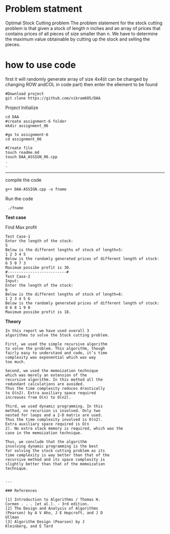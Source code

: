 # Problem statment
Optimal Stock Cutting problem
The problem statement for the stock cutting problem is that given a stock of length n inches 
and an array of prices that contains prices of all pieces of size smaller than n. We have to 
determine the maximum value obtainable by cutting up the stock and selling the pieces. 


# how to use code
first it will randomly generate array of size 4x4(it can be changed by changing ROW andCOL in code part) then
enter the ellement to be found
```
#Download project
git clone https://github.com/vikram605/DAA 
```
Project Initialize 
```
cd DAA
#create assignment-6 folder
mkdir assignment_06

#go to assignment-6
cd assignment_06

#Create file
touch readme.md
touch DAA_ASSIGN_06.cpp
.
.
```
---
compile the code
```
g++ DAA-ASSIGN.cpp -o fname
```
Run the code
```
 ./fname
```

**Test case**

Find Max profit
```
Test Case-1
Enter the length of the stock:
5
Below is the different lengths of stock of length=5:
1 2 3 4 5 
Below is the randomly generated prices of different length of stock:
6 5 0 7 3 
Maximum possibe profit is 30.
#--------------------------#
Test Case-2
Input:
Enter the length of the stock:
6
Below is the different lengths of stock of length=6:
1 2 3 4 5 6
Below is the randomly generated prices of different length of stock:
0 6 8 1 9 0
Maximum possibe profit is 18.

```


**Theory**
```
In this report we have used overall 3
algorithms to solve the Stock cutting problem.

First, we used the simple recursive algorithm
to solve the problem. This algorithm, though
fairly easy to understand and code, it’s time
complexity was exponential which was way
too much.

Second, we used the memoization technique
which was merely an extension of the
recursive algorithm. In this method all the
redundant calculations are avoided.
Thus the time complexity reduces drastically
to O(n2). Extra auxiliary space required
increases from O(n) to O(n2).

Third, we used dynamic programming. In this
method, no recursion is involved. Only two
nested for loops and a 2-D matrix are used.
Thus the time complexity involved is O(n2).
Extra auxiliary space required is O(n
2). No extra stack memory is required, which was the
case in the memoization technique.

Thus, we conclude that the algorithm
involving dynamic programming is the best
for solving the stock cutting problem as its
time complexity is way better than that of the
recursive method and its space complexity is
slightly better than that of the memoization
technique.


---

### References

[1] Introduction to Algorithms / Thomas H.
Cormen . . . [et al.]. - 3rd edition.
[2] The Design and Analysis of Algorithms
(Pearson) by A V Aho, J E Hopcroft, and J D
Ullman
[3] Algorithm Design (Pearson) by J
Kleinberg, and E Tard
